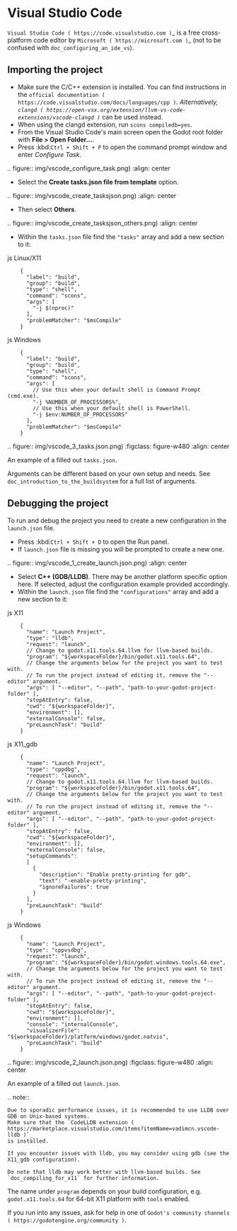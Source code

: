 

Visual Studio Code
==================

`Visual Studio Code ( https://code.visualstudio.com )`_ is a free cross-platform code editor
by `Microsoft ( https://microsoft.com )`_ (not to be confused with `doc_configuring_an_ide_vs`).

Importing the project
---------------------

- Make sure the C/C++ extension is installed. You can find instructions in
  the `official documentation ( https://code.visualstudio.com/docs/languages/cpp )`_.
  Alternatively, `clangd ( https://open-vsx.org/extension/llvm-vs-code-extensions/vscode-clangd )`_
  can be used instead.
- When using the clangd extension, run `scons compiledb=yes`.
- From the Visual Studio Code's main screen open the Godot root folder with
  **File > Open Folder...**.
- Press :kbd:`Ctrl + Shift + P` to open the command prompt window and enter *Configure Task*.

.. figure:: img/vscode_configure_task.png)
   :align: center

- Select the **Create tasks.json file from template** option.

.. figure:: img/vscode_create_tasksjson.png)
   :align: center

- Then select **Others**.

.. figure:: img/vscode_create_tasksjson_others.png)
   :align: center

- Within the `tasks.json` file find the `"tasks"` array and add a new section to it:

js Linux/X11

```
    {
      "label": "build",
      "group": "build",
      "type": "shell",
      "command": "scons",
      "args": [
        "-j $(nproc)"
      ],
      "problemMatcher": "$msCompile"
    }
```

js Windows

```
    {
      "label": "build",
      "group": "build",
      "type": "shell",
      "command": "scons",
      "args": [
        // Use this when your default shell is Command Prompt (cmd.exe).
        "-j %NUMBER_OF_PROCESSORS%",
        // Use this when your default shell is PowerShell.
        "-j $env:NUMBER_OF_PROCESSORS"
      ],
      "problemMatcher": "$msCompile"
    }
```

.. figure:: img/vscode_3_tasks.json.png)
   :figclass: figure-w480
   :align: center

   An example of a filled out `tasks.json`.

Arguments can be different based on your own setup and needs. See
`doc_introduction_to_the_buildsystem` for a full list of arguments.

Debugging the project
---------------------

To run and debug the project you need to create a new configuration in the `launch.json` file.

- Press :kbd:`Ctrl + Shift + D` to open the Run panel.
- If `launch.json` file is missing you will be prompted to create a new one.

.. figure:: img/vscode_1_create_launch.json.png)
   :align: center

- Select **C++ (GDB/LLDB)**. There may be another platform specific option here. If selected,
  adjust the configuration example provided accordingly.
- Within the `launch.json` file find the `"configurations"` array and add a new section to it:

js X11

```
    {
      "name": "Launch Project",
      "type": "lldb",
      "request": "launch",
      // Change to godot.x11.tools.64.llvm for llvm-based builds.
      "program": "${workspaceFolder}/bin/godot.x11.tools.64",
      // Change the arguments below for the project you want to test with.
      // To run the project instead of editing it, remove the "--editor" argument.
      "args": [ "--editor", "--path", "path-to-your-godot-project-folder" ],
      "stopAtEntry": false,
      "cwd": "${workspaceFolder}",
      "environment": [],
      "externalConsole": false,
      "preLaunchTask": "build"
    }

```

js X11_gdb

```
    {
      "name": "Launch Project",
      "type": "cppdbg",
      "request": "launch",
      // Change to godot.x11.tools.64.llvm for llvm-based builds.
      "program": "${workspaceFolder}/bin/godot.x11.tools.64",
      // Change the arguments below for the project you want to test with.
      // To run the project instead of editing it, remove the "--editor" argument.
      "args": [ "--editor", "--path", "path-to-your-godot-project-folder" ],
      "stopAtEntry": false,
      "cwd": "${workspaceFolder}",
      "environment": [],
      "externalConsole": false,
      "setupCommands":
      [
        {
          "description": "Enable pretty-printing for gdb",
          "text": "-enable-pretty-printing",
          "ignoreFailures": true
        }
      ],
      "preLaunchTask": "build"
    }
```

js Windows

```
    {
      "name": "Launch Project",
      "type": "cppvsdbg",
      "request": "launch",
      "program": "${workspaceFolder}/bin/godot.windows.tools.64.exe",
      // Change the arguments below for the project you want to test with.
      // To run the project instead of editing it, remove the "--editor" argument.
      "args": [ "--editor", "--path", "path-to-your-godot-project-folder" ],
      "stopAtEntry": false,
      "cwd": "${workspaceFolder}",
      "environment": [],
      "console": "internalConsole",
      "visualizerFile": "${workspaceFolder}/platform/windows/godot.natvis",
      "preLaunchTask": "build"
    }
```

.. figure:: img/vscode_2_launch.json.png)
   :figclass: figure-w480
   :align: center

   An example of a filled out `launch.json`.


.. note::

    Due to sporadic performance issues, it is recommended to use LLDB over GDB on Unix-based systems.
    Make sure that the `CodeLLDB extension ( https://marketplace.visualstudio.com/items?itemName=vadimcn.vscode-lldb )`_
    is installed.

    If you encounter issues with lldb, you may consider using gdb (see the X11_gdb configuration).

    Do note that lldb may work better with llvm-based builds. See `doc_compiling_for_x11` for further information.

The name under `program` depends on your build configuration,
e.g. `godot.x11.tools.64` for 64-bit X11 platform with `tools` enabled.

If you run into any issues, ask for help in one of
`Godot's community channels ( https://godotengine.org/community )`.
